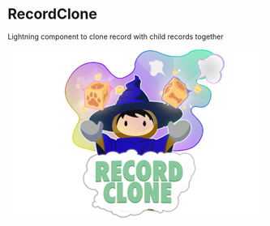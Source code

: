 # RecordClone

Lightning component to clone record with child records together

![Logo](brand-imgs/keyLogo.png)
